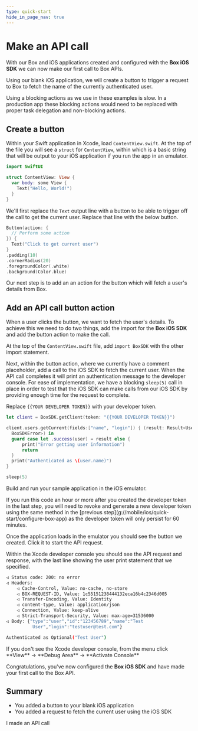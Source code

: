 ```yaml
---
type: quick-start
hide_in_page_nav: true
---
```


# Make an API call

With our Box and iOS applications created and configured with the **Box iOS
SDK** we can now make our first call to Box APIs.

Using our blank iOS application, we will create a button to trigger
a request to Box to fetch the name of the currently authenticated user.

<Message warning>
  Using a blocking actions as we use in these examples is slow. In a production
  app these blocking actions would need to be replaced with proper task
  delegation and non-blocking actions.
</Message>

## Create a button

Within your Swift application in Xcode, load `ContentView.swift`. At the top of
the file you will see a `struct` for `ContentView`, within which is a basic
string that will be output to your iOS application if you run the app in an
emulator.

```swift
import SwiftUI

struct ContentView: View {
  var body: some View {
    Text("Hello, World!")
  }
}
```

We'll first replace the `Text` output line with a button to be able to trigger
off the call to get the current user. Replace that line with the below button.

```swift
Button(action: {
  // Perform some action
}) {
  Text("Click to get current user")
}
.padding(10)
.cornerRadius(20)
.foregroundColor(.white)
.background(Color.blue)
```

Our next step is to add an an action for the button which will fetch a user's
details from Box.

## Add an API call button action

When a user clicks the button, we want to fetch the user's details. To achieve
this we need to do two things, add the import for the **Box iOS SDK** and add
the button action to make the call.

At the top of the `ContentView.swift` file, add `import BoxSDK` with the other
import statement.

Next, within the button action, where we currently have a comment placeholder,
add a call to the iOS SDK to fetch the current user. When the API call
completes it will print an authentication message to the developer console. For
ease of implementation, we have a blocking `sleep(5)` call in place in order to
test that the iOS SDK can make calls from our iOS SDK by providing enough time
for the request to complete.

Replace `{{YOUR DEVELOPER TOKEN}}` with your developer token.

```swift
let client = BoxSDK.getClient(token: "{{YOUR DEVELOPER TOKEN}}")

client.users.getCurrent(fields:["name", "login"]) { (result: Result<User,
  BoxSDKError>) in
  guard case let .success(user) = result else {
      print("Error getting user information")
      return
  }
  print("Authenticated as \(user.name)")
}

sleep(5)
```

Build and run your sample application in the iOS emulator.

<Message warning>
  If you run this code an hour or more after you created the developer
  token in the last step, you will need to revoke and generate a new developer
  token using the same method in the
  [previous step](g://mobile/ios/quick-start/configure-box-app) as the
  developer token will only persist for 60 minutes.
</Message>

Once the application loads in the emulator you should see the button we
created. Click it to start the API request.

Within the Xcode developer console you should see the API request and response,
with the last line showing the user print statement that we specified.

```bash
◁ Status code: 200: no error
◁ Headers:
    ◁ Cache-Control, Value: no-cache, no-store
    ◁ BOX-REQUEST-ID, Value: 1c55151238444132eca16b4c2346d005
    ◁ Transfer-Encoding, Value: Identity
    ◁ content-type, Value: application/json
    ◁ Connection, Value: keep-alive
    ◁ Strict-Transport-Security, Value: max-age=31536000
◁ Body: {"type":"user","id":"123456789","name":"Test
          User","login":"testuser@test.com"}

Authenticated as Optional("Test User")
```

<Message notice>
  If you don't see the Xcode developer console, from the menu click **View** ->
  **Debug Area** -> **Activate Console**
</Message>

Congratulations, you've now configured the **Box iOS SDK** and have made your
first call to the Box API.

## Summary

* You added a button to your blank iOS application
* You added a request to fetch the current user using the iOS SDK

<Next>I made an API call</Next>